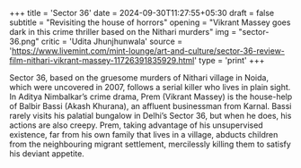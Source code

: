 +++
title = 'Sector 36'
date = 2024-09-30T11:27:55+05:30
draft = false
subtitle = "Revisiting the house of horrors"
opening = "Vikrant Massey goes dark in this crime thriller based on the Nithari murders"
img = "sector-36.png"
critic = 'Udita Jhunjhunwala'
source = 'https://www.livemint.com/mint-lounge/art-and-culture/sector-36-review-film-nithari-vikrant-massey-11726391835929.html'
type = 'print'
+++

Sector 36, based on the gruesome murders of Nithari village in Noida, which were uncovered in 2007, follows a serial killer who lives in plain sight. In Aditya Nimbalkar’s crime drama, Prem (Vikrant Massey) is the house-help of Balbir Bassi (Akash Khurana), an affluent businessman from Karnal. Bassi rarely visits his palatial bungalow in Delhi’s Sector 36, but when he does, his actions are also creepy. Prem, taking advantage of his unsupervised existence, far from his own family that lives in a village, abducts children from the neighbouring migrant settlement, mercilessly killing them to satisfy his deviant appetite.
